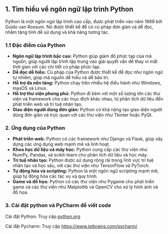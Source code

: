 ## 1. Tìm hiểu về ngôn ngữ lập trình Python
Python là một ngôn ngữ lập trình cao cấp, được phát triển vào năm 1989 bởi Guido van Rossum. Nó được thiết kế để có cú pháp đơn giản và dễ đọc, nhằm tăng tính dễ sử dụng và khả năng tương tác.

### 1.1 Đặc điểm của Python 
- **Ngôn ngữ lập trình bậc cao:** Python giúp giảm độ phức tạp của mã nguồn, giúp người lập trình tập trung vào giải quyết vấn đề thay vì mất thời gian với các chi tiết cú pháp phức tạp.
- **Dễ đọc dễ hiều:** Cú pháp của Python được thiết kế để đọc như ngôn ngữ tự nhiêm, giúp mã nguồn dễ hiều và dễ bảo trì.
- **Hỗ trợ đa nền tảng:** Python chạy trên nhiều hệ điều hành như Windows, masOS và Linux.
- **Hỗ trợ thư viện phong phú:** Python đi kèm với một số lượng lớn các thư viện và framework cho các mục đích khác nhau, từ phân tích dữ liệu đến phát triển web và trí tuệ nhân tạo.
- **Giao diện người dùng đơn giản:** Python có khả năng tạo giao diện người dùng đơn giản và trực quan với các thư viện như Tkinter hoặc PyQt.

### 2. Ứng dụng của Python 
- **Phát triển web:** Python có các framework như Django và Flask, giúp xây dựng các ứng dụng web mạnh mẽ và linh hoạt.
- **Khoa học dữ liệu và máy học:** Python cung cấp các thư viện như NumPy, Pandas, và scikit-learn cho phân tích dữ liệu và học máy.
- **Trí tuệ nhân tạo:** Python được sử dụng rộng rãi trong lĩnh vực trí tuệ nhân tạo và học sâu, với các thư viện như TensorFlow và PyTorch.
- **Tự động hóa và scripting:** Python là một ngôn ngữ scripting mạnh mẽ, giúp tự động hóa các tác vụ và quy trình.
- **Game và đồ họa:** Python có các thư viện như Pygame cho phát triển game và các thư viện như Matplotlib và OpenCV cho xử lý hình ảnh và đồ họa.

### 3. Cài đặt python và PyCharm để viết code 
Cài đặt Python: Truy cập [_python.org_ ](https://www.python.org/)

Cài đặt Pycharm: Truy cập https://www.jetbrains.com/pycharm/





